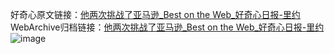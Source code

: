 好奇心原文链接：[他两次挑战了亚马逊_Best on the Web_好奇心日报-里约](https://www.qdaily.com/articles/12563.html)
WebArchive归档链接：[他两次挑战了亚马逊_Best on the Web_好奇心日报-里约](http://web.archive.org/web/20190623172822/https://www.qdaily.com/articles/12563.html)
![image](http://ww3.sinaimg.cn/large/007d5XDply1g3wjvetul9j30u02d01kn)